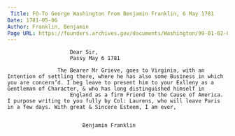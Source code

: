 ```yaml
---
 Title: FO-To George Washington from Benjamin Franklin, 6 May 1781
Date: 1781-05-06
Author: Franklin, Benjamin
Page URL: https://founders.archives.gov/documents/Washington/99-01-02-05650
---
```


                    
                        Dear Sir,
                        Passy May 6 1781
                    
                    The Bearer Mr Grieve, goes to Virginia, with an Intention of settling there, where he has also some Business in which you are concern’d. I beg leave to present him to your Exlleny as a Gentleman of Character, & who has long distinguished himself in
                        England as a firm Friend to the Cause of America. I purpose writing to you fully by Col: Laurens, who will leave Paris in a few days. With great & Sincere Esteem, I am ever, 
                    
                        
                            Benjamin Franklin
                        
                    
                
